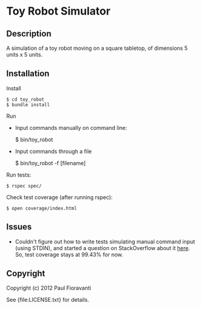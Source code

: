 # Toy Robot Simulator

## Description

A simulation of a toy robot moving on a square tabletop, of dimensions 5 units x 5 units.

## Installation

Install

    $ cd toy_robot
    $ bundle install

Run

- Input commands manually on command line:

    $ bin/toy_robot

- Input commands through a file

    $ bin/toy_robot -f [filename]

Run tests:

    $ rspec spec/

Check test coverage (after running rspec):

    $ open coverage/index.html

## Issues

- Couldn't figure out how to write tests simulating manual command input (using STDIN), and started a question on StackOverflow about it [here](http://stackoverflow.com/q/12673485/567863).  So, test coverage stays at 99.43% for now.

## Copyright

Copyright (c) 2012 Paul Fioravanti

See {file:LICENSE.txt} for details.